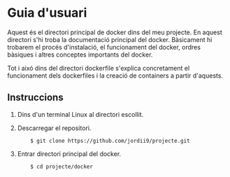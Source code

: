 # Guia d'usuari

Aquest és el directori principal de docker dins del meu projecte.
En aquest directori s'hi troba la documentació principal del docker.
Bàsicament hi trobarem el procés d'instalació, el funcionament del docker, ordres bàsiques i altres conceptes importants del docker.

Tot i aixó dins del directori dockerfile s'explica concretament el funcionament dels dockerfiles i la creació de containers a partir d'aquests.

## Instruccions

1. Dins d'un terminal Linux al directori escollit.

2. Descarregar el repositori.

	```
		$ git clone https://github.com/jordii9/projecte.git
	```
	
3.  Entrar directori principal del docker.

	```
		$ cd projecte/docker
	```
